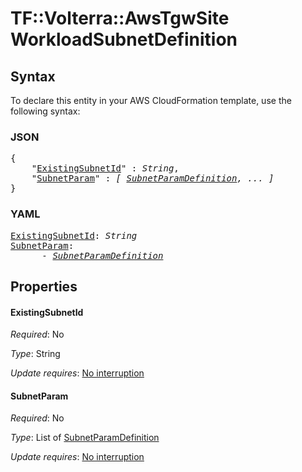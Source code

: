 # TF::Volterra::AwsTgwSite WorkloadSubnetDefinition

## Syntax

To declare this entity in your AWS CloudFormation template, use the following syntax:

### JSON

<pre>
{
    "<a href="#existingsubnetid" title="ExistingSubnetId">ExistingSubnetId</a>" : <i>String</i>,
    "<a href="#subnetparam" title="SubnetParam">SubnetParam</a>" : <i>[ <a href="subnetparamdefinition.md">SubnetParamDefinition</a>, ... ]</i>
}
</pre>

### YAML

<pre>
<a href="#existingsubnetid" title="ExistingSubnetId">ExistingSubnetId</a>: <i>String</i>
<a href="#subnetparam" title="SubnetParam">SubnetParam</a>: <i>
      - <a href="subnetparamdefinition.md">SubnetParamDefinition</a></i>
</pre>

## Properties

#### ExistingSubnetId

_Required_: No

_Type_: String

_Update requires_: [No interruption](https://docs.aws.amazon.com/AWSCloudFormation/latest/UserGuide/using-cfn-updating-stacks-update-behaviors.html#update-no-interrupt)

#### SubnetParam

_Required_: No

_Type_: List of <a href="subnetparamdefinition.md">SubnetParamDefinition</a>

_Update requires_: [No interruption](https://docs.aws.amazon.com/AWSCloudFormation/latest/UserGuide/using-cfn-updating-stacks-update-behaviors.html#update-no-interrupt)

